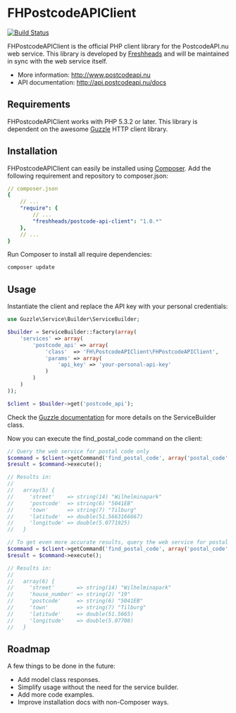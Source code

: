 FHPostcodeAPIClient
===================

[![Build Status](https://travis-ci.org/freshheads/FHPostcodeAPIClient.png?branch=master)](https://travis-ci.org/freshheads/FHPostcodeAPIClient)

FHPostcodeAPIClient is the official PHP client library for the PostcodeAPI.nu web service.
This library is developed by [Freshheads](http://www.freshheads.com) and will be maintained in sync with the web service itself.

* More information:  http://www.postcodeapi.nu
* API documentation: http://api.postcodeapi.nu/docs

Requirements
------------

FHPostcodeAPIClient works with PHP 5.3.2 or later.
This library is dependent on the awesome [Guzzle](http://guzzlephp.org/) HTTP client library.

Installation
------------

FHPostcodeAPIClient can easily be installed using [Composer](http://getcomposer.org/). Add the following requirement and repository to composer.json:

```yaml
// composer.json
{
    // ...
    "require": {
        // ...
        "freshheads/postcode-api-client": "1.0.*"
    },
    // ...
}
```

Run Composer to install all require dependencies:

```bash
composer update
```

Usage
-----

Instantiate the client and replace the API key with your personal credentials:

```php
use Guzzle\Service\Builder\ServiceBuilder;

$builder = ServiceBuilder::factory(array(
    'services' => array(
        'postcode_api' => array(
            'class'  => 'FH\PostcodeAPIClient\FHPostcodeAPIClient',
            'params' => array(
                'api_key' => 'your-personal-api-key'
            )
        )
    )
));

$client = $builder->get('postcode_api');
```

Check the [Guzzle documentation](http://guzzlephp.org/docs.html) for more details on the ServiceBuilder class.

Now you can execute the find_postal_code command on the client:

```php
// Query the web service for postal code only
$command = $client->getCommand('find_postal_code', array('postal_code' => '5041EB'));
$result = $command->execute();

// Results in:
//
//   array(5) {
//     'street'    => string(14) "Wilhelminapark"
//     'postcode'  => string(6) "5041EB"
//     'town'      => string(7) "Tilburg"
//     'latitude'  => double(51.5663166667)
//     'longitude' => double(5.0771925)
//   }

// To get even more accurate results, query the web service for postal code and house number
$command = $client->getCommand('find_postal_code', array('postal_code' => '5041EB', 'house_number' => '19'));
$result = $command->execute();

// Results in:
//
//   array(6) {
//     'street'       => string(14) "Wilhelminapark"
//     'house_number' => string(2) "19"
//     'postcode'     => string(6) "5041EB"
//     'town'         => string(7) "Tilburg"
//     'latitude'     => double(51.5665)
//     'longitude'    => double(5.07708)
//   }
```

Roadmap
-------

A few things to be done in the future:

* Add model class responses.
* Simplify usage without the need for the service builder.
* Add more code examples.
* Improve installation docs with non-Composer ways.
